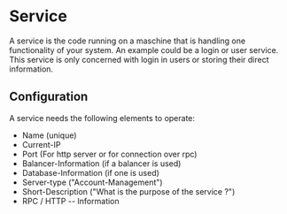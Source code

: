 # Service

A service is the code running on a maschine that is handling one functionality of your system.
An example could be a login or user service. This service is only concerned with login in users or storing their direct information.

## Configuration

A service needs the following elements to operate:

- Name (unique)
- Current-IP
- Port (For http server or for connection over rpc)
- Balancer-Information (if a balancer is used)
- Database-Information (if one is used)
- Server-type ("Account-Management")
- Short-Description ("What is the purpose of the service ?")
- RPC / HTTP -- Information

